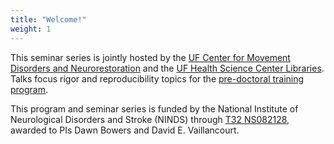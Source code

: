 ```yaml
---
title: "Welcome!"
weight: 1
---
```


This seminar series is jointly hosted by the [UF Center for Movement Disorders and Neurorestoration](https://movementdisorders.ufhealth.org/) and the [UF Health Science Center Libraries](https://library.health.ufl.edu/). Talks focus rigor and reproducibility topics for the [pre-doctoral training program](https://movementdisorders.ufhealth.org/training/ninds-t32-pre-doctoral-training-program-in-movement-disorders/).

This program and seminar series is funded by the National Institute of Neurological Disorders and Stroke (NINDS) through [T32 NS082128](https://grantome.com/grant/NIH/T32-NS082168-05), awarded to PIs Dawn Bowers and David E. Vaillancourt.